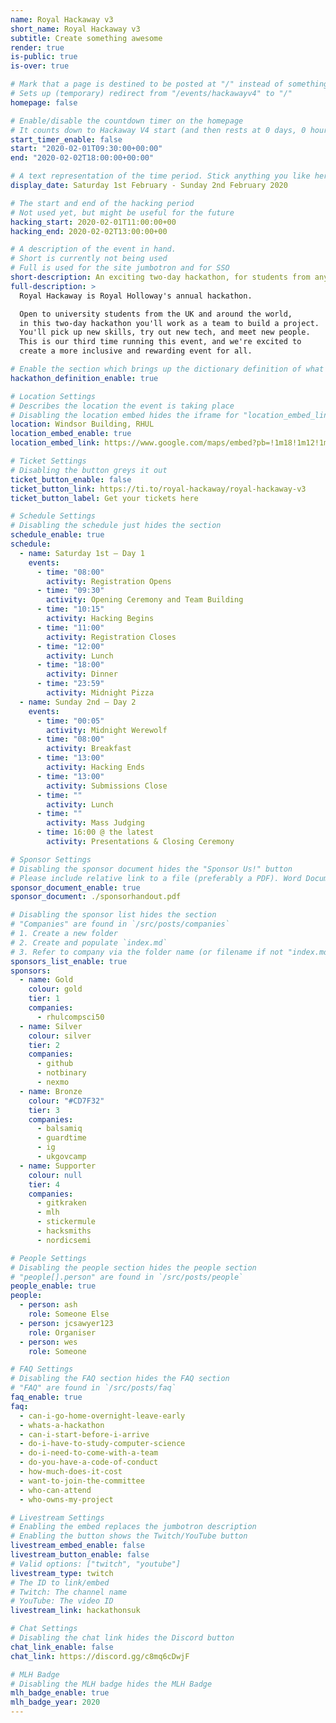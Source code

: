 ```yaml
---
name: Royal Hackaway v3
short_name: Royal Hackaway v3
subtitle: Create something awesome
render: true
is-public: true
is-over: true

# Mark that a page is destined to be posted at "/" instead of something like "/events/hackawayv4"
# Sets up (temporary) redirect from "/events/hackawayv4" to "/"
homepage: false

# Enable/disable the countdown timer on the homepage
# It counts down to Hackaway V4 start (and then rests at 0 days, 0 hours, 0 minutes and 0 seconds)
start_timer_enable: false
start: "2020-02-01T09:30:00+00:00"
end: "2020-02-02T18:00:00+00:00"

# A text representation of the time period. Stick anything you like here.
display_date: Saturday 1st February - Sunday 2nd February 2020

# The start and end of the hacking period
# Not used yet, but might be useful for the future
hacking_start: 2020-02-01T11:00:00+00
hacking_end: 2020-02-02T13:00:00+00

# A description of the event in hand.
# Short is currently not being used
# Full is used for the site jumbotron and for SSO
short-description: An exciting two-day hackathon, for students from any university.
full-description: >
  Royal Hackaway is Royal Holloway's annual hackathon.

  Open to university students from the UK and around the world,
  in this two-day hackathon you'll work as a team to build a project.
  You'll pick up new skills, try out new tech, and meet new people.
  This is our third time running this event, and we're excited to
  create a more inclusive and rewarding event for all.

# Enable the section which brings up the dictionary definition of what a hackathon is
hackathon_definition_enable: true

# Location Settings
# Describes the location the event is taking place
# Disabling the location embed hides the iframe for "location_embed_link"
location: Windsor Building, RHUL
location_embed_enable: true
location_embed_link: https://www.google.com/maps/embed?pb=!1m18!1m12!1m3!1d2487.759701888386!2d-0.5680310838687079!3d51.42584067962183!2m3!1f0!2f0!3f0!3m2!1i1024!2i768!4f13.1!3m3!1m2!1s0x487679fe3dce3113%3A0x47f0f448b19730a3!2sWindsor+Building!5e0!3m2!1sen!2suk!4v1546448505106

# Ticket Settings
# Disabling the button greys it out
ticket_button_enable: false
ticket_button_link: https://ti.to/royal-hackaway/royal-hackaway-v3
ticket_button_label: Get your tickets here

# Schedule Settings
# Disabling the schedule just hides the section
schedule_enable: true
schedule:
  - name: Saturday 1st — Day 1
    events:
      - time: "08:00"
        activity: Registration Opens
      - time: "09:30"
        activity: Opening Ceremony and Team Building
      - time: "10:15"
        activity: Hacking Begins
      - time: "11:00"
        activity: Registration Closes
      - time: "12:00"
        activity: Lunch
      - time: "18:00"
        activity: Dinner
      - time: "23:59"
        activity: Midnight Pizza
  - name: Sunday 2nd — Day 2
    events:
      - time: "00:05"
        activity: Midnight Werewolf
      - time: "08:00"
        activity: Breakfast
      - time: "13:00"
        activity: Hacking Ends
      - time: "13:00"
        activity: Submissions Close
      - time: ""
        activity: Lunch
      - time: ""
        activity: Mass Judging
      - time: 16:00 @ the latest
        activity: Presentations & Closing Ceremony

# Sponsor Settings
# Disabling the sponsor document hides the "Sponsor Us!" button
# Please include relative link to a file (preferably a PDF). Word Documents are prohibited
sponsor_document_enable: true
sponsor_document: ./sponsorhandout.pdf

# Disabling the sponsor list hides the section
# "Companies" are found in `/src/posts/companies`
# 1. Create a new folder
# 2. Create and populate `index.md`
# 3. Refer to company via the folder name (or filename if not "index.md")
sponsors_list_enable: true
sponsors:
  - name: Gold
    colour: gold
    tier: 1
    companies:
      - rhulcompsci50
  - name: Silver
    colour: silver
    tier: 2
    companies:
      - github
      - notbinary
      - nexmo
  - name: Bronze
    colour: "#CD7F32"
    tier: 3
    companies:
      - balsamiq
      - guardtime
      - ig
      - ukgovcamp
  - name: Supporter
    colour: null
    tier: 4
    companies:
      - gitkraken
      - mlh
      - stickermule
      - hacksmiths
      - nordicsemi

# People Settings
# Disabling the people section hides the people section
# "people[].person" are found in `/src/posts/people`
people_enable: true
people:
  - person: ash
    role: Someone Else
  - person: jcsawyer123
    role: Organiser
  - person: wes
    role: Someone

# FAQ Settings
# Disabling the FAQ section hides the FAQ section
# "FAQ" are found in `/src/posts/faq`
faq_enable: true
faq:
  - can-i-go-home-overnight-leave-early
  - whats-a-hackathon
  - can-i-start-before-i-arrive
  - do-i-have-to-study-computer-science
  - do-i-need-to-come-with-a-team
  - do-you-have-a-code-of-conduct
  - how-much-does-it-cost
  - want-to-join-the-committee
  - who-can-attend
  - who-owns-my-project

# Livestream Settings
# Enabling the embed replaces the jumbotron description
# Enabling the button shows the Twitch/YouTube button
livestream_embed_enable: false
livestream_button_enable: false
# Valid options: ["twitch", "youtube"]
livestream_type: twitch
# The ID to link/embed
# Twitch: The channel name
# YouTube: The video ID
livestream_link: hackathonsuk

# Chat Settings
# Disabling the chat link hides the Discord button
chat_link_enable: false
chat_link: https://discord.gg/c8mq6cDwjF

# MLH Badge
# Disabling the MLH badge hides the MLH Badge
mlh_badge_enable: true
mlh_badge_year: 2020
---
```


<!--
  The HTML content is not used as of yet.
  Use it in the future in case you need custom markup somewhere
-->
